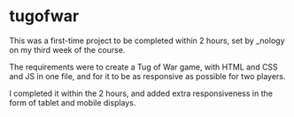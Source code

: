 # tugofwar

This was a first-time project to be completed within 2 hours, set by _nology on my third week of the course.

The requirements were to create a Tug of War game, with HTML and CSS and JS in one file, and for it to be as responsive as possible for two players.

I completed it within the 2 hours, and added extra responsiveness in the form of tablet and mobile displays.